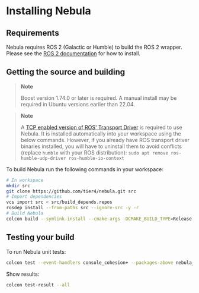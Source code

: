 # Installing Nebula

## Requirements

Nebula requires ROS 2 (Galactic or Humble) to build the ROS 2 wrapper.
Please see the [ROS 2 documentation](https://docs.ros.org/en/humble/index.html) for how to install.

## Getting the source and building

> **Note** 
> 
> Boost version 1.74.0 or later is required. A manual install may be required in Ubuntu versions earlier than 22.04.

> **Note**
>
> A [TCP enabled version of ROS' Transport Driver](https://github.com/mojomex/transport_drivers/tree/mutable-buffer-in-udp-callback) is required to use Nebula.
> It is installed automatically into your workspace using the below commands. However, if you already have ROS transport driver binaries installed, you will have to uninstall them to avoid conflicts (replace `humble` with your ROS distribution):
> `sudo apt remove ros-humble-udp-driver ros-humble-io-context`

To build Nebula run the following commands in your workspace:

```bash
# In workspace
mkdir src
git clone https://github.com/tier4/nebula.git src
# Import dependencies
vcs import src < src/build_depends.repos
rosdep install --from-paths src --ignore-src -y -r
# Build Nebula
colcon build --symlink-install --cmake-args -DCMAKE_BUILD_TYPE=Release
```

## Testing your build

To run Nebula unit tests:

```bash
colcon test --event-handlers console_cohesion+ --packages-above nebula_common
```

Show results:

```bash
colcon test-result --all
```
